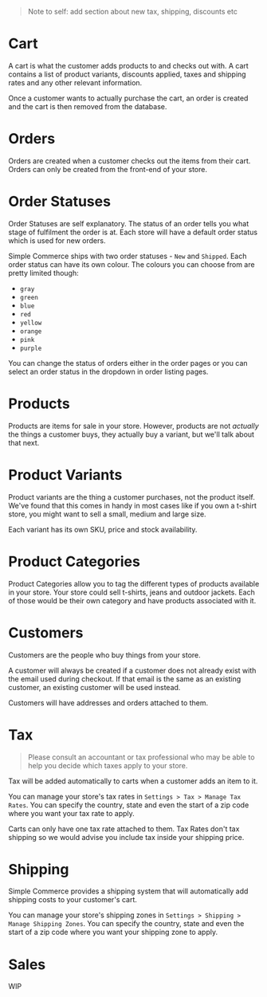 > Note to self: add section about new tax, shipping, discounts etc

# Cart

A cart is what the customer adds products to and checks out with. A cart contains a list of product variants, discounts applied, taxes and shipping rates and any other relevant information.

Once a customer wants to actually purchase the cart, an order is created and the cart is then removed from the database.

# Orders

Orders are created when a customer checks out the items from their cart. Orders can only be created from the front-end of your store.

# Order Statuses

Order Statuses are self explanatory. The status of an order tells you what stage of fulfilment the order is at. Each store will have a default order status which is used for new orders.

Simple Commerce ships with two order statuses - `New` and `Shipped`. Each order status can have its own colour. The colours you can choose from are pretty limited though:

* `gray`
* `green`
* `blue`
* `red`
* `yellow`
* `orange`
* `pink`
* `purple`

You can change the status of orders either in the order pages or you can select an order status in the dropdown in order listing pages.

# Products

Products are items for sale in your store. However, products are not *actually* the things a customer buys, they actually buy a variant, but we'll talk about that next.

# Product Variants

Product variants are the thing a customer purchases, not the product itself. We've found that this comes in handy in most cases like if you own a t-shirt store, you might want to sell a small, medium and large size.

Each variant has its own SKU, price and stock availability.

# Product Categories

Product Categories allow you to tag the different types of products available in your store. Your store could sell t-shirts, jeans and outdoor jackets. Each of those would be their own category and have products associated with it.

# Customers

Customers are the people who buy things from your store. 

A customer will always be created if a customer does not already exist with the email used during checkout. If that email is the same as an existing customer, an existing customer will be used instead.

Customers will have addresses and orders attached to them.

# Tax

> Please consult an accountant or tax professional who may be able to help you decide which taxes apply to your store.

Tax will be added automatically to carts when a customer adds an item to it. 

You can manage your store's tax rates in `Settings > Tax > Manage Tax Rates`. You can specify the country, state and even the start of a zip code where you want your tax rate to apply.

Carts can only have one tax rate attached to them. Tax Rates don't tax shipping so we would advise you include tax inside your shipping price.

# Shipping

Simple Commerce provides a shipping system that will automatically add shipping costs to your customer's cart.

You can manage your store's shipping zones in `Settings > Shipping > Manage Shipping Zones`. You can specify the country, state and even the start of a zip code where you want your shipping zone to apply.

# Sales

WIP
